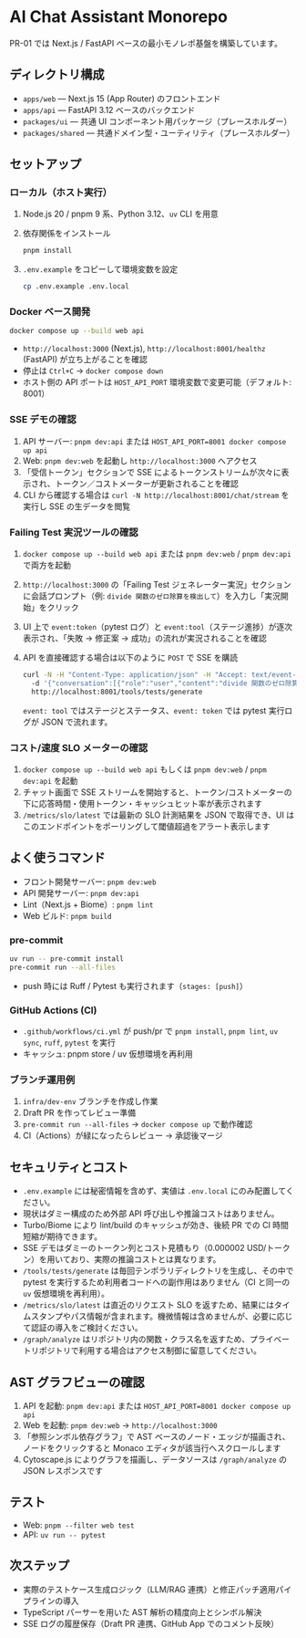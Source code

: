 # AI Chat Assistant Monorepo

PR-01 では Next.js / FastAPI ベースの最小モノレポ基盤を構築しています。

## ディレクトリ構成

- `apps/web` — Next.js 15 (App Router) のフロントエンド
- `apps/api` — FastAPI 3.12 ベースのバックエンド
- `packages/ui` — 共通 UI コンポーネント用パッケージ（プレースホルダー）
- `packages/shared` — 共通ドメイン型・ユーティリティ（プレースホルダー）

## セットアップ

### ローカル（ホスト実行）

1. Node.js 20 / pnpm 9 系、Python 3.12、`uv` CLI を用意
2. 依存関係をインストール

   ```bash
   pnpm install
   ```

3. `.env.example` をコピーして環境変数を設定

   ```bash
   cp .env.example .env.local
   ```

### Docker ベース開発

```bash
docker compose up --build web api
```

- `http://localhost:3000` (Next.js), `http://localhost:8001/healthz` (FastAPI) が立ち上がることを確認
- 停止は `Ctrl+C` → `docker compose down`
- ホスト側の API ポートは `HOST_API_PORT` 環境変数で変更可能（デフォルト: 8001）

### SSE デモの確認

1. API サーバー: `pnpm dev:api` または `HOST_API_PORT=8001 docker compose up api`
2. Web: `pnpm dev:web` を起動し `http://localhost:3000` へアクセス
3. 「受信トークン」セクションで SSE によるトークンストリームが次々に表示され、トークン／コストメーターが更新されることを確認
4. CLI から確認する場合は `curl -N http://localhost:8001/chat/stream` を実行し SSE の生データを閲覧

### Failing Test 実況ツールの確認

1. `docker compose up --build web api` または `pnpm dev:web` / `pnpm dev:api` で両方を起動
2. `http://localhost:3000` の「Failing Test ジェネレーター実況」セクションに会話プロンプト（例: `divide 関数のゼロ除算を検出して`）を入力し「実況開始」をクリック
3. UI 上で `event:token`（pytest ログ）と `event:tool`（ステージ進捗）が逐次表示され、「失敗 → 修正案 → 成功」の流れが実況されることを確認
4. API を直接確認する場合は以下のように `POST` で SSE を購読

   ```bash
   curl -N -H "Content-Type: application/json" -H "Accept: text/event-stream" \\
     -d '{"conversation":[{"role":"user","content":"divide 関数のゼロ除算テストが欲しい"}]}' \\
     http://localhost:8001/tools/tests/generate
   ```

   `event: tool` ではステージとステータス、`event: token` では pytest 実行ログが JSON で流れます。

### コスト/速度 SLO メーターの確認

1. `docker compose up --build web api` もしくは `pnpm dev:web` / `pnpm dev:api` を起動
2. チャット画面で SSE ストリームを開始すると、トークン/コストメーターの下に応答時間・使用トークン・キャッシュヒット率が表示されます
3. `/metrics/slo/latest` では最新の SLO 計測結果を JSON で取得でき、UI はこのエンドポイントをポーリングして閾値超過をアラート表示します

## よく使うコマンド

- フロント開発サーバー: `pnpm dev:web`
- API 開発サーバー: `pnpm dev:api`
- Lint（Next.js + Biome）: `pnpm lint`
- Web ビルド: `pnpm build`

### pre-commit

```bash
uv run -- pre-commit install
pre-commit run --all-files
```

- push 時には Ruff / Pytest も実行されます（`stages: [push]`）

### GitHub Actions (CI)

- `.github/workflows/ci.yml` が push/pr で `pnpm install`, `pnpm lint`, `uv sync`, `ruff`, `pytest` を実行
- キャッシュ: pnpm store / uv 仮想環境を再利用

### ブランチ運用例

1. `infra/dev-env` ブランチを作成し作業
2. Draft PR を作ってレビュー準備
3. `pre-commit run --all-files` → `docker compose up` で動作確認
4. CI（Actions）が緑になったらレビュー → 承認後マージ

## セキュリティとコスト

- `.env.example` には秘密情報を含めず、実値は `.env.local` にのみ配置してください。
- 現状はダミー構成のため外部 API 呼び出しや推論コストはありません。
- Turbo/Biome により lint/build のキャッシュが効き、後続 PR での CI 時間短縮が期待できます。
- SSE デモはダミーのトークン列とコスト見積もり（0.000002 USD/トークン）を用いており、実際の推論コストとは異なります。
- `/tools/tests/generate` は毎回テンポラリディレクトリを生成し、その中で pytest を実行するため利用者コードへの副作用はありません（CI と同一の `uv` 仮想環境を再利用）。
- `/metrics/slo/latest` は直近のリクエスト SLO を返すため、結果にはタイムスタンプやパス情報が含まれます。機微情報は含めませんが、必要に応じて認証の導入をご検討ください。
- `/graph/analyze` はリポジトリ内の関数・クラス名を返すため、プライベートリポジトリで利用する場合はアクセス制御に留意してください。

## AST グラフビューの確認

1. API を起動: `pnpm dev:api` または `HOST_API_PORT=8001 docker compose up api`
2. Web を起動: `pnpm dev:web` → `http://localhost:3000`
3. 「参照シンボル依存グラフ」で AST ベースのノード・エッジが描画され、ノードをクリックすると Monaco エディタが該当行へスクロールします
4. Cytoscape.js によりグラフを描画し、データソースは `/graph/analyze` の JSON レスポンスです

## テスト

- Web: `pnpm --filter web test`
- API: `uv run -- pytest`

## 次ステップ

- 実際のテストケース生成ロジック（LLM/RAG 連携）と修正パッチ適用パイプラインの導入
- TypeScript パーサーを用いた AST 解析の精度向上とシンボル解決
- SSE ログの履歴保存（Draft PR 連携、GitHub App でのコメント反映）
